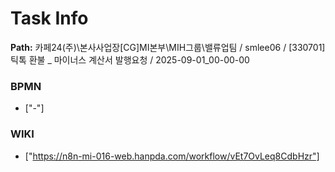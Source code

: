 # Task Info

**Path:** 카페24(주)\본사사업장\[CG]MI본부\MIH그룹\밸류업팀 / smlee06 / [330701] 틱톡 환불 _ 마이너스 계산서 발행요청 / 2025-09-01_00-00-00

### BPMN
- ["-"]

### WIKI
- ["https://n8n-mi-016-web.hanpda.com/workflow/vEt7OvLeq8CdbHzr"]

